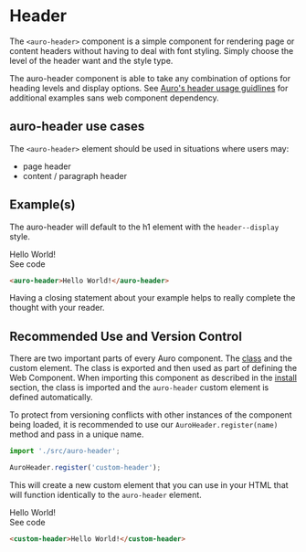 <!--
The index.md file is a compiled document. No edits should be made directly to this file.
README.md is created by running `npm run build:docs`.
This file is generated based on a template fetched from `./docs/partials/index.md`
-->

# Header

<!-- AURO-GENERATED-CONTENT:START (FILE:src=../docs/partials/description.md) -->
<!-- The below content is automatically added from ../docs/partials/description.md -->
The `<auro-header>` component is a simple component for rendering page or content headers without having to deal with font styling. Simply choose the level of the header want and the style type.

The auro-header component is able to take any combination of options for heading levels and display options. See [Auro's header usage guidlines](https://auro.alaskaair.com/typography/usage) for additional examples sans web component dependency.
<!-- AURO-GENERATED-CONTENT:END -->

## auro-header use cases

<!-- AURO-GENERATED-CONTENT:START (FILE:src=../docs/partials/useCases.md) -->
<!-- The below content is automatically added from ../docs/partials/useCases.md -->
The `<auro-header>` element should be used in situations where users may:

* page header
* content / paragraph header
<!-- AURO-GENERATED-CONTENT:END -->

## Example(s)

The auro-header will default to the h1 element with the `header--display` style.

<div class="exampleWrapper">
  <!-- AURO-GENERATED-CONTENT:START (FILE:src=../apiExamples/basic.html) -->
  <!-- The below content is automatically added from ../apiExamples/basic.html -->
  <auro-header>Hello World!</auro-header>
  <!-- AURO-GENERATED-CONTENT:END -->
</div>
<auro-accordion alignRight>
  <span slot="trigger">See code</span>
<!-- AURO-GENERATED-CONTENT:START (CODE:src=../apiExamples/basic.html) -->
<!-- The below code snippet is automatically added from ../apiExamples/basic.html -->

```html
<auro-header>Hello World!</auro-header>
```
<!-- AURO-GENERATED-CONTENT:END -->
</auro-accordion>
Having a closing statement about your example helps to really complete the thought with your reader.

## Recommended Use and Version Control

There are two important parts of every Auro component. The <a href="https://developer.mozilla.org/en-US/docs/Web/JavaScript/Reference/Classes">class</a> and the custom element. The class is exported and then used as part of defining the Web Component. When importing this component as described in the <a href="#install">install</a> section, the class is imported and the `auro-header` custom element is defined automatically.

To protect from versioning conflicts with other instances of the component being loaded, it is recommended to use our `AuroHeader.register(name)` method and pass in a unique name.

```js
import './src/auro-header';

AuroHeader.register('custom-header');
```

This will create a new custom element that you can use in your HTML that will function identically to the `auro-header` element.

<div class="exampleWrapper">
  <!-- AURO-GENERATED-CONTENT:START (FILE:src=../apiExamples/custom.html) -->
  <!-- The below content is automatically added from ../apiExamples/custom.html -->
  <custom-header>Hello World!</custom-header>
  <!-- AURO-GENERATED-CONTENT:END -->
</div>
<auro-accordion alignRight>
  <span slot="trigger">See code</span>
<!-- AURO-GENERATED-CONTENT:START (CODE:src=../apiExamples/custom.html) -->
<!-- The below code snippet is automatically added from ../apiExamples/custom.html -->

```html
<custom-header>Hello World!</custom-header>
```
<!-- AURO-GENERATED-CONTENT:END -->
</auro-accordion>
